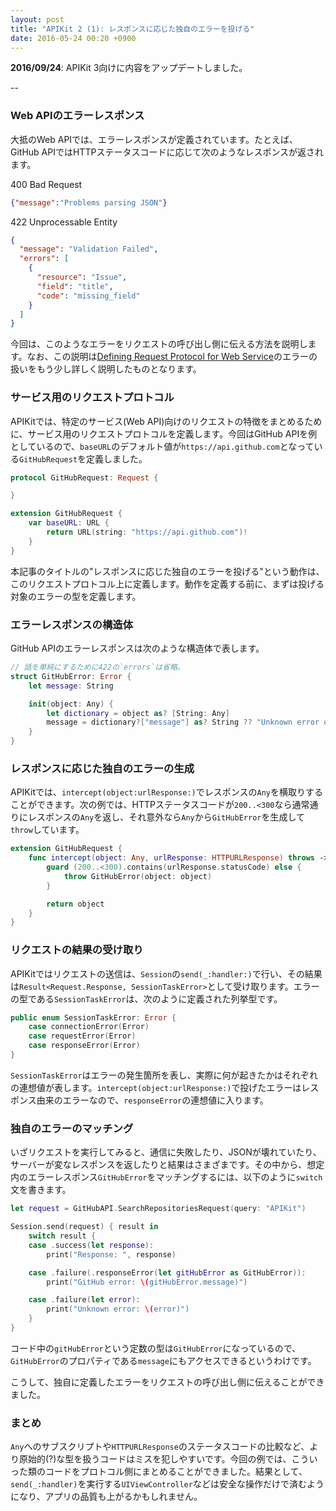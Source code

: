 ```yaml
---
layout: post
title: "APIKit 2 (1): レスポンスに応じた独自のエラーを投げる"
date: 2016-05-24 00:20 +0900
---
```


**2016/09/24**: APIKit 3向けに内容をアップデートしました。

--

### Web APIのエラーレスポンス

大抵のWeb APIでは、エラーレスポンスが定義されています。たとえば、GitHub APIではHTTPステータスコードに応じて次のようなレスポンスが返されます。

400 Bad Request

```json
{"message":"Problems parsing JSON"}
```

422 Unprocessable Entity

```json
{
  "message": "Validation Failed",
  "errors": [
    {
      "resource": "Issue",
      "field": "title",
      "code": "missing_field"
    }
  ]
}
```

今回は、このようなエラーをリクエストの呼び出し側に伝える方法を説明します。なお、この説明は[Defining Request Protocol for Web Service](https://github.com/ishkawa/APIKit/blob/2.0.0/Documentation/DefiningRequestProtocolForWebService.md)のエラーの扱いをもう少し詳しく説明したものとなります。

### サービス用のリクエストプロトコル

APIKitでは、特定のサービス(Web API)向けのリクエストの特徴をまとめるために、サービス用のリクエストプロトコルを定義します。今回はGitHub APIを例としているので、`baseURL`のデフォルト値が`https://api.github.com`となっている`GitHubRequest`を定義しました。

```swift
protocol GitHubRequest: Request {

}

extension GitHubRequest {
    var baseURL: URL {
        return URL(string: "https://api.github.com")!
    }
}
```

本記事のタイトルの"レスポンスに応じた独自のエラーを投げる"という動作は、このリクエストプロトコル上に定義します。動作を定義する前に、まずは投げる対象のエラーの型を定義します。

### エラーレスポンスの構造体

GitHub APIのエラーレスポンスは次のような構造体で表します。

```swift
// 話を単純にするために422の`errors`は省略。
struct GitHubError: Error {
    let message: String

    init(object: Any) {
        let dictionary = object as? [String: Any]
        message = dictionary?["message"] as? String ?? "Unknown error occurred"
    }
}
```

### レスポンスに応じた独自のエラーの生成

APIKitでは、`intercept(object:urlResponse:)`でレスポンスの`Any`を横取りすることができます。次の例では、HTTPステータスコードが`200..<300`なら通常通りにレスポンスの`Any`を返し、それ意外なら`Any`から`GitHubError`を生成して`throw`しています。

```swift
extension GitHubRequest {
    func intercept(object: Any, urlResponse: HTTPURLResponse) throws -> Any {
        guard (200..<300).contains(urlResponse.statusCode) else {
            throw GitHubError(object: object)
        }

        return object
    }
}
```

### リクエストの結果の受け取り

APIKitではリクエストの送信は、`Session`の`send(_:handler:)`で行い、その結果は`Result<Request.Response, SessionTaskError>`として受け取ります。エラーの型である`SessionTaskError`は、次のように定義された列挙型です。

```swift
public enum SessionTaskError: Error {
    case connectionError(Error)
    case requestError(Error)
    case responseError(Error)
}
```

`SessionTaskError`はエラーの発生箇所を表し、実際に何が起きたかはそれぞれの連想値が表します。`intercept(object:urlResponse:)`で投げたエラーはレスポンス由来のエラーなので、`responseError`の連想値に入ります。

### 独自のエラーのマッチング

いざリクエストを実行してみると、通信に失敗したり、JSONが壊れていたり、サーバーが変なレスポンスを返したりと結果はさまざまです。その中から、想定内のエラーレスポンス`GitHubError`をマッチングするには、以下のように`switch`文を書きます。

```swift
let request = GitHubAPI.SearchRepositoriesRequest(query: "APIKit")

Session.send(request) { result in
    switch result {
    case .success(let response):
        print("Response: ", response)

    case .failure(.responseError(let gitHubError as GitHubError)):
        print("GitHub error: \(gitHubError.message)")

    case .failure(let error):
        print("Unknown error: \(error)")
    }
}
```

コード中の`gitHubError`という定数の型は`GitHubError`になっているので、`GitHubError`のプロパティである`message`にもアクセスできるというわけです。

こうして、独自に定義したエラーをリクエストの呼び出し側に伝えることができました。

### まとめ

`Any`へのサブスクリプトや`HTTPURLResponse`のステータスコードの比較など、より原始的(?)な型を扱うコードはミスを犯しやすいです。今回の例では、こういった類のコードをプロトコル側にまとめることができました。結果として、`send(_:handler)`を実行する`UIViewController`などは安全な操作だけで済むようになり、アプリの品質も上がるかもしれません。
